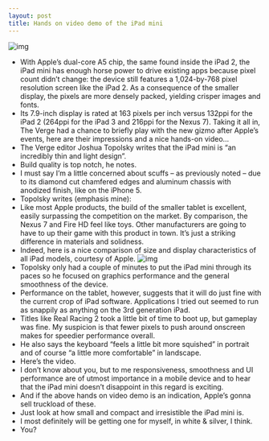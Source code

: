 ```yaml
---
layout: post
title: Hands on video demo of the iPad mini
---
```

![img](http://media.idownloadblog.com/wp-content/uploads/2012/10/iPad-mini-three-up-front-back-profile.jpg)
* With Apple’s dual-core A5 chip, the same found inside the iPad 2, the iPad mini has enough horse power to drive existing apps because pixel count didn’t change: the device still features a 1,024-by-768 pixel resolution screen like the iPad 2. As a consequence of the smaller display, the pixels are more densely packed, yielding crisper images and fonts.
* Its 7.9-inch display is rated at 163 pixels per inch versus 132ppi for the iPad 2 (264ppi for the iPad 3 and 216ppi for the Nexus 7). Taking it all in, The Verge had a chance to briefly play with the new gizmo after Apple’s events, here are their impressions and a nice hands-on video…
* The Verge editor Joshua Topolsky writes that the iPad mini is “an incredibly thin and light design”.
* Build quality is top notch, he notes.
* I must say I’m a little concerned about scuffs – as previously noted – due to its diamond cut chamfered edges and aluminum chassis with anodized finish, like on the iPhone 5.
* Topolsky writes (emphasis mine):
* Like most Apple products, the build of the smaller tablet is excellent, easily surpassing the competition on the market. By comparison, the Nexus 7 and Fire HD feel like toys. Other manufacturers are going to have to up their game with this product in town. It’s just a striking difference in materials and solidness.
* Indeed, here is a nice comparison of size and display characteristics of all iPad models, courtesy of Apple.
![img](http://media.idownloadblog.com/wp-content/uploads/2012/10/iPad-models-comparison.png)
* Topolsky only had a couple of minutes to put the iPad mini through its paces so he focused on graphics performance and the general smoothness of the device.
* Performance on the tablet, however, suggests that it will do just fine with the current crop of iPad software. Applications I tried out seemed to run as snappily as anything on the 3rd generation iPad.
* Titles like Real Racing 2 took a little bit of time to boot up, but gameplay was fine. My suspicion is that fewer pixels to push around onscreen makes for speedier performance overall.
* He also says the keyboard “feels a little bit more squished” in portrait and of course “a little more comfortable” in landscape.
* Here’s the video.
* I don’t know about you, but to me responsiveness, smoothness and UI performance are of utmost importance in a mobile device and to hear that the iPad mini doesn’t disappoint in this regard is exciting.
* And if the above hands on video demo is an indication, Apple’s gonna sell truckload of these.
* Just look at how small and compact and irresistible the iPad mini is.
* I most definitely will be getting one for myself, in white & silver, I think.
* You?

